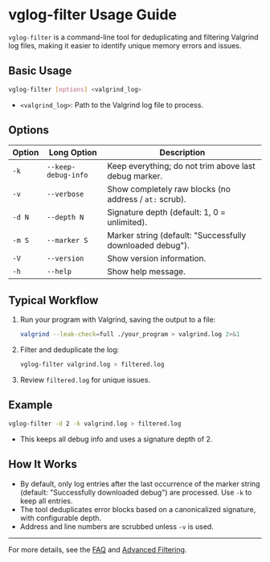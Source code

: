 # vglog-filter Usage Guide

`vglog-filter` is a command-line tool for deduplicating and filtering Valgrind log files, making it easier to identify unique memory errors and issues.

## Basic Usage

```sh
vglog-filter [options] <valgrind_log>
```

- `<valgrind_log>`: Path to the Valgrind log file to process.

## Options

| Option | Long Option         | Description |
|--------|---------------------|-------------|
| `-k`   | `--keep-debug-info` | Keep everything; do not trim above last debug marker. |
| `-v`   | `--verbose`         | Show completely raw blocks (no address / `at:` scrub). |
| `-d N` | `--depth N`         | Signature depth (default: 1, 0 = unlimited). |
| `-m S` | `--marker S`        | Marker string (default: "Successfully downloaded debug"). |
| `-V`   | `--version`         | Show version information. |
| `-h`   | `--help`            | Show help message. |

## Typical Workflow

1. Run your program with Valgrind, saving the output to a file:
   ```sh
   valgrind --leak-check=full ./your_program > valgrind.log 2>&1
   ```
2. Filter and deduplicate the log:
   ```sh
   vglog-filter valgrind.log > filtered.log
   ```
3. Review `filtered.log` for unique issues.

## Example

```sh
vglog-filter -d 2 -k valgrind.log > filtered.log
```
- This keeps all debug info and uses a signature depth of 2.

## How It Works
- By default, only log entries after the last occurrence of the marker string (default: "Successfully downloaded debug") are processed. Use `-k` to keep all entries.
- The tool deduplicates error blocks based on a canonicalized signature, with configurable depth.
- Address and line numbers are scrubbed unless `-v` is used.

---
For more details, see the [FAQ](FAQ.md) and [Advanced Filtering](ADVANCED.md). 